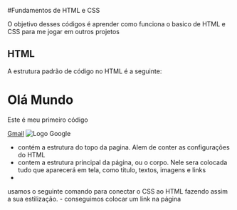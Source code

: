 #Fundamentos de HTML e CSS

O objetivo desses códigos é aprender como funciona o basico de HTML e CSS para me jogar em outros projetos

## HTML
A estrutura padrão de código no HTML é a seguinte:

<!DOCTYPE html>
<html lang="pt">
<head>
    <meta charset="UTF-8">
    <meta name="viewport" content="width=device-width, initial-scale=1.0">
    <title>Fundamentos de HTML</title>
    <link rel="stylesheet" href="style.css">
</head>
<body>
    <h1>Olá Mundo</h1>
    <p>Este é meu primeiro código</p>
    <a href="https://mail.google.com/mail/?tab=rm&ogbl" target="_blank">Gmail</a>
    <img src="https://www.google.com/images/hpp/ic_wahlberg_product_core_48.png8.png"
    alt="Logo Google">
</body>
</html>

- <head></head> contém a estrutura do topo da pagina. Alem de conter as configurações do HTML
- <body></body> contem a estrutura principal da página, ou o corpo. Nele sera colocada tudo que aparecerá em tela, como titulo, textos, imagens e links
- <link rel="stylesheet" href="style.css">
</head> usamos o seguinte comando para conectar o CSS ao HTML fazendo assim a sua estilização.
- <a href="link"></a> conseguimos colocar um link na página